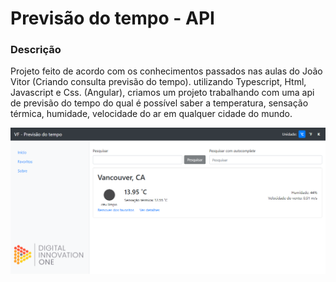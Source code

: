 <h1> Previsão do tempo - API </h1>
<h3> Descrição</h3>
<p> Projeto feito de acordo com os conhecimentos passados nas aulas do João Vitor (Criando consulta previsão do tempo).
utilizando Typescript, Html, Javascript e Css. (Angular), criamos um projeto trabalhando com uma api de previsão do tempo do qual é possível saber a temperatura, sensação térmica, humidade, velocidade do ar em qualquer cidade do mundo.  </p>
<a href="https://github.com/vcfooficial/dio-weather"/>
    <img src="https://raw.githubusercontent.com/vcfooficial/dio-weather/master/src/assets/project.png"/>
</a>
